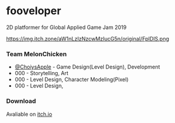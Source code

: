 # fooveloper
 2D platformer for Global Applied Game Jam 2019
 
 https://img.itch.zone/aW1nLzIzNzcwMzIucG5n/original/FpIDlS.png
 
 
 ### Team MelonChicken
* [@ChoiysApple](github.com/ChoiysApple) - Game Design(Level Design), Development
* 000 - Storytelling, Art 
* 000 - Level Design, Character Modeling(Pixel)
* 000 - Level Design, 

 ### Download
 Avaliable on [itch.io](https://choiysapple.itch.io/fooveloper)
